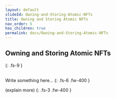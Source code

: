 ```yaml
---
layout: default
slideId: Owning-and-Storing-Atomic-NFTs
title: Owning and Storing Atomic NFTs
nav_order: 5
has_children: true
permalink: docs/Owning-and-Storing-Atomic-NFTs
---
```


## Owning and Storing Atomic NFTs
{: .fs-9 }

<br>
Write something here...
{: .fs-6 .fw-400 }

(explain more)
{: .fs-3 .fw-400 }
